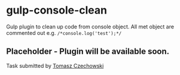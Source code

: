 # gulp-console-clean

Gulp plugin to clean up code from console object. All met object are commented out e.g. `/*console.log('test');*/`


## Placeholder - Plugin will be available soon.


Task submitted by [Tomasz Czechowski](http://czechowski.pl/)